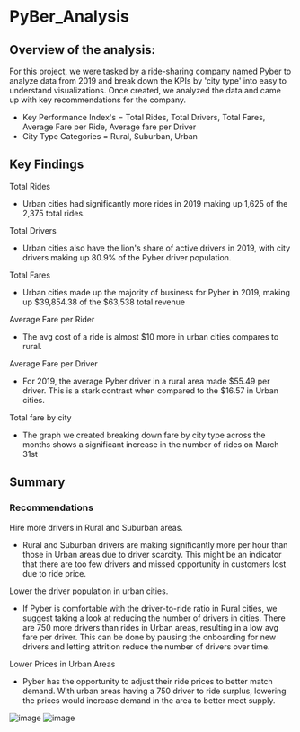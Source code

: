 # PyBer_Analysis

## Overview of the analysis:
For this project, we were tasked by a ride-sharing company named Pyber to analyze data from 2019 and break down the KPIs by 'city type' into easy to understand visualizations. Once created, we analyzed the data and came up with key recommendations  for the company.

 - Key Performance Index's = Total Rides, Total Drivers, Total Fares, Average Fare per Ride, Average fare per Driver
 - City Type Categories = Rural, Suburban, Urban


## Key Findings

Total Rides
 - Urban cities had significantly more rides in 2019 making up 1,625 of the 2,375 total rides.

Total Drivers
 - Urban cities also have the lion's share of active drivers in 2019, with city drivers making up 80.9% of the Pyber driver population.

Total Fares
 - Urban cities made up the majority of business for Pyber in 2019, making up $39,854.38 of the $63,538 total revenue

Average Fare per Rider
 - The avg cost of a ride is almost $10 more in urban cities compares to rural.

Average Fare per Driver
 - For 2019, the average Pyber driver in a rural area made $55.49 per driver. This is a stark contrast when compared to the $16.57 in Urban cities.

Total fare by city
 - The graph we created breaking down fare by city type across the months shows a significant increase in the number of rides on March 31st
			
## Summary
### Recommendations
Hire more drivers in Rural and Suburban areas.
- Rural and Suburban drivers are making significantly more per hour than those in Urban areas due to driver scarcity. This might be an indicator that there are too few drivers and missed opportunity in customers lost due to ride price.
		
Lower the driver population in urban cities.
- If Pyber is comfortable with the driver-to-ride ratio in Rural cities, we suggest taking a look at reducing the number of drivers in cities. There are 750 more drivers than rides in Urban areas, resulting in a low avg fare per driver. This can be done by pausing the onboarding for new drivers and letting attrition reduce the number of drivers over time.
		
Lower Prices in Urban Areas
- Pyber has the opportunity to adjust their ride prices to better match demand. With urban areas having a 750 driver to ride surplus, lowering the prices would increase demand in the area to better meet supply.

![image](https://user-images.githubusercontent.com/107438816/180672821-7c82c77f-e3b6-4dc4-be32-fe5d58d54210.png)
![image](https://user-images.githubusercontent.com/107438816/180672901-bcf3b630-e7e8-4d87-8c35-d006b0306f23.png)

